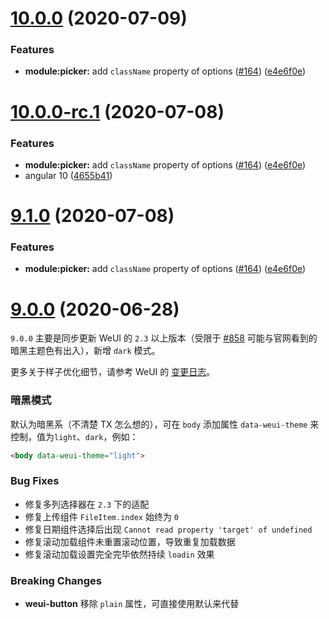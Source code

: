 # [10.0.0](https://github.com/cipchk/ngx-weui/compare/9.0.0...10.0.0) (2020-07-09)


### Features

* **module:picker:** add `className` property of options ([#164](https://github.com/cipchk/ngx-weui/issues/164)) ([e4e6f0e](https://github.com/cipchk/ngx-weui/commit/e4e6f0e5490944b3a22d6fe8db6019ba22b74e0b))



# [10.0.0-rc.1](https://github.com/cipchk/ngx-weui/compare/9.0.0...10.0.0-rc.1) (2020-07-08)


### Features

* **module:picker:** add `className` property of options ([#164](https://github.com/cipchk/ngx-weui/issues/164)) ([e4e6f0e](https://github.com/cipchk/ngx-weui/commit/e4e6f0e5490944b3a22d6fe8db6019ba22b74e0b))
* angular 10 ([4655b41](https://github.com/cipchk/ngx-weui/commit/4655b4177dc7634fe8cf89e1f1254bef47ff8469))



# [9.1.0](https://github.com/cipchk/ngx-weui/compare/9.0.0...9.1.0) (2020-07-08)


### Features

* **module:picker:** add `className` property of options ([#164](https://github.com/cipchk/ngx-weui/issues/164)) ([e4e6f0e](https://github.com/cipchk/ngx-weui/commit/e4e6f0e5490944b3a22d6fe8db6019ba22b74e0b))



# [9.0.0](https://github.com/cipchk/ngx-weui/compare/8.0.0...9.0.0) (2020-06-28)

`9.0.0` 主要是同步更新 WeUI 的 `2.3` 以上版本（受限于 [#858](https://github.com/Tencent/weui/issues/858) 可能与官网看到的暗黑主题色有出入），新增 `dark` 模式。

更多关于样子优化细节，请参考 WeUI 的 [变更日志](https://github.com/Tencent/weui/edit/master/CHANGELOG.md)。

### 暗黑模式

默认为暗黑系（不清楚 TX 怎么想的），可在 `body` 添加属性 `data-weui-theme` 来控制，值为`light`、`dark`，例如：

```html
<body data-weui-theme="light">
```

### Bug Fixes

* 修复多列选择器在 `2.3` 下的适配
* 修复上传组件 `FileItem.index` 始终为 `0`
* 修复日期组件选择后出现 `Cannot read property 'target' of undefined`
* 修复滚动加载组件未重置滚动位置，导致重复加载数据
* 修复滚动加载设置完全完毕依然持续 `loadin` 效果

### Breaking Changes

* **weui-button** 移除 `plain` 属性，可直接使用默认来代替
